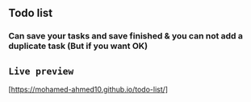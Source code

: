 ## Todo list

### Can save your tasks and save finished & you can not add a duplicate task (But if you want OK) 

## `Live preview`
[https://mohamed-ahmed10.github.io/todo-list/]